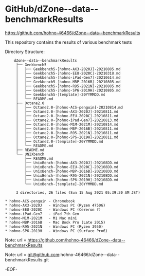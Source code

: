 # GitHub/dZone--data--benchmarkResults

https://github.com/hohno-46466/dZone--data--benchmarkResults

This repository contains the results of various benchmark tests

Directory Structure:
```
    dZone--data--benchmarkResults
     ├── Geekbench5
     │   ├── Geekbench5-[hohno-AX3-2020J]-20210805.md
     │   ├── Geekbench5-[hohno-EEU-2020C]-20210318.md
     │   ├── Geekbench5-[hohno-iPad-Gen7]-20210614.md
     │   ├── Geekbench5-[hohno-MBP-2016B]-20210805.md
     │   ├── Geekbench5-[hohno-R95-2021N]-20210805.md
     │   ├── Geekbench5-[hohno-SP6-2019H]-20210805.md
     │   ├── Geekbench5-[template]-20YYMMDD.md
     │   └── README.md
     ├── Octane2.0
     │   ├── Octane2.0-[hohno-ACS-penguin]-20210814.md
     │   ├── Octane2.0-[hohno-AX3-2020J]-20210811.md
     │   ├── Octane2.0-[hohno-EEU-2020C]-20210811.md
     │   ├── Octane2.0-[hohno-iPad-Gen7]-20210813.md
     │   ├── Octane2.0-[hohno-M1M-2021M]-20210814.md
     │   ├── Octane2.0-[hohno-MBP-2016B]-20210811.md
     │   ├── Octane2.0-[hohno-R95-2021N]-20210811.md
     │   ├── Octane2.0-[hohno-SP6-2019H]-20210811.md
     │   ├── Octane2.0-[template]-20YYMMDD.md
     │   └── README.md
     ├── README.md
     └── UNIXbench
         ├── README.md
         ├── UnixBench-[hohno-AX3-2020J]-202108DD.md
         ├── UnixBench-[hohno-EEU-2020C]-202108DD.md
         ├── UnixBench-[hohno-MBP-2016B]-202108DD.md
         ├── UnixBench-[hohno-R95-2021N]-202108DD.md
         ├── UnixBench-[hohno-SP6-2019H]-202108DD.md
         └── UnixBench-[template]-20YYMMDD.md
     
     3 directories, 26 files (Sun 15 Aug 2021 05:39:30 AM JST)
```

``` 
* hohno-ACS-penguin - Chromebook
* hohno-AX3-2020J   - Windows PC (Ryzen 4750G)
* hohno-EEU-2020C   - Windows PC (Cereron ?)
* hohno-iPad-Gen7   - iPad 7th Gen
* hohno-M1M-2021M   - M1 Mac mini
* hohno-MBP-2016B   - Mac Book Pro (Late 2015)
* hohno-R95-2021N   - Windows PC (Ryzen 3950)
* hohno-SP6-2019H   - Windows PC (Surface Pro6)
``` 


Note: 	url = https://github.com/hohno-46466/dZone--data--benchmarkResults

Note:   url = git@github.com:hohno-46466/dZone--data--benchmarkResults.git

-EOF-
